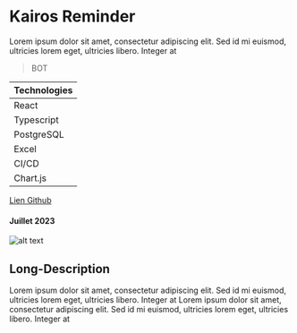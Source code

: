 # Kairos Reminder

Lorem ipsum dolor sit amet, consectetur adipiscing elit. Sed id mi euismod, ultricies lorem eget, ultricies libero. Integer at

> BOT

| Technologies |
| ------------ |
| React        |
| Typescript   |
| PostgreSQL   |
| Excel        |
| CI/CD        |
| Chart.js     |

[Lien Github]()

#### Juillet 2023

![alt text]()

## Long-Description

Lorem ipsum dolor sit amet, consectetur adipiscing elit. Sed id mi euismod, ultricies lorem eget, ultricies libero. Integer at
Lorem ipsum dolor sit amet, consectetur adipiscing elit. Sed id mi euismod, ultricies lorem eget, ultricies libero. Integer at
